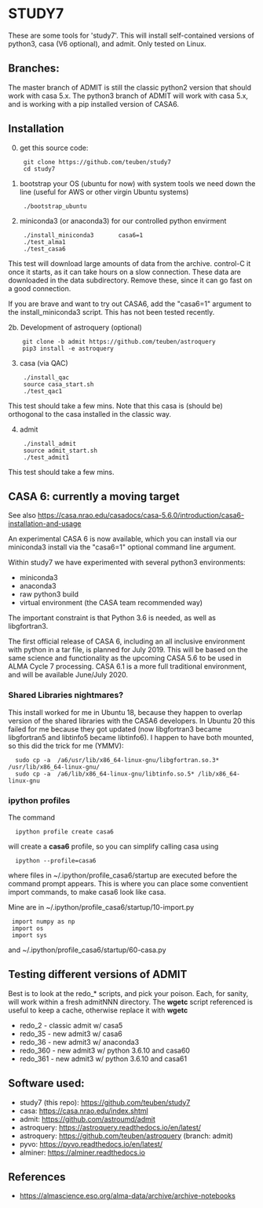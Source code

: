 # STUDY7

These are some tools for 'study7'. This will install self-contained versions of python3, casa (V6 optional),
and admit. Only tested on Linux.

## Branches:

The master branch of ADMIT is still the classic python2 version that should work with casa 5.x.
The python3 branch of ADMIT will work with casa 5.x, and is working with a pip installed version of CASA6.

## Installation

0. get this source code:

        git clone https://github.com/teuben/study7
        cd study7
         
1. bootstrap your OS (ubuntu for now) with system tools we need down
   the line (useful for AWS or other virgin Ubuntu systems)

        ./bootstrap_ubuntu

2. miniconda3 (or anaconda3) for our controlled python envirment

        ./install_miniconda3       casa6=1
        ./test_alma1
        ./test_casa6

This test will download large amounts of data from the archive. control-C it once it starts, as it can take
hours on a slow connection. These data are downloaded in the data subdirectory. Remove these, since it can
go fast on a good connection.

If you are brave and want to try out CASA6, add the "casa6=1" argument to the install_miniconda3 script.
This has not been tested recently.

2b. Development of astroquery (optional)

        git clone -b admit https://github.com/teuben/astroquery
        pip3 install -e astroquery

3. casa (via QAC)

        ./install_qac
        source casa_start.sh
        ./test_qac1

This test should take a few mins.  Note that this casa is (should be) orthogonal to the casa installed in the classic way.

4. admit

        ./install_admit
        source admit_start.sh
        ./test_admit1

This test should take a few mins.

## CASA 6: currently a moving target

See also https://casa.nrao.edu/casadocs/casa-5.6.0/introduction/casa6-installation-and-usage


An experimental CASA 6 is now available, which you can install via our
miniconda3 install via the "casa6=1" optional command line argument.

Within study7 we have experimented with several python3 environments:

* miniconda3
* anaconda3
* raw python3 build
* virtual environment (the CASA team recommended way)

The important constraint is that Python 3.6 is needed, as well
as libgfortran3.

The first official release of CASA 6, including an all inclusive
environment with python in a tar file, is planned for July 2019. This
will be based on the same science and functionality as the upcoming
CASA 5.6 to be used in ALMA Cycle 7 processing.  CASA 6.1 is a more
full traditional environment, and will be available June/July 2020.

### Shared Libraries nightmares?

This install worked for me in Ubuntu 18, because they happen to overlap version
of the shared libraries with the CASA6 developers.   In Ubuntu 20 this failed for
me because they got updated (now libgfortran3 became libgfortran5 and libtinfo5 became
libtinfo6). I happen to have both mounted, so this did the trick for me (YMMV):

      sudo cp -a  /a6/usr/lib/x86_64-linux-gnu/libgfortran.so.3* /usr/lib/x86_64-linux-gnu/
      sudo cp -a  /a6/lib/x86_64-linux-gnu/libtinfo.so.5* /lib/x86_64-linux-gnu

### ipython profiles

The command

      ipython profile create casa6

will create a **casa6** profile, so you can simplify calling casa using

      ipython --profile=casa6

where files in ~/.ipython/profile_casa6/startup are executed before
the command prompt appears. This is where you can place some conventient
import commands, to make casa6 look like casa.

Mine are in ~/.ipython/profile_casa6/startup/10-import.py

     import numpy as np
     import os
     import sys

and ~/.ipython/profile_casa6/startup/60-casa.py

## Testing different versions of ADMIT

Best is to look at the redo_\* scripts, and pick your poison. Each, for sanity, will work within a fresh admitNNN directory.
The **wgetc** script referenced is useful to keep a cache, otherwise replace it with **wgetc**


* redo_2 - classic admit w/ casa5
* redo_35 - new admit3 w/ casa6
* redo_36 - new admit3 w/ anaconda3
* redo_360 - new admit3 w/ python 3.6.10 and casa60
* redo_361 - new admit3 w/ python 3.6.10 and casa61


## Software used:

* study7 (this repo): https://github.com/teuben/study7
* casa: https://casa.nrao.edu/index.shtml
* admit:  https://github.com/astroumd/admit
* astroquery: https://astroquery.readthedocs.io/en/latest/
* astroquery: https://github.com/teuben/astroquery   (branch: admit)
* pyvo:  https://pyvo.readthedocs.io/en/latest/
* alminer: https://alminer.readthedocs.io

## References

* https://almascience.eso.org/alma-data/archive/archive-notebooks
